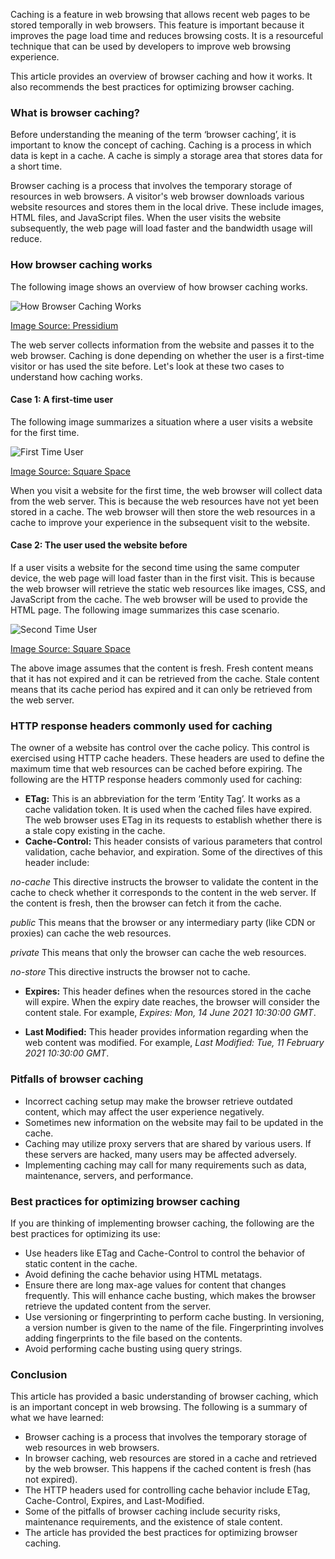 Caching is a feature in web browsing that allows recent web pages to be stored temporally in web browsers. This feature is important because it improves the page load time and reduces browsing costs. It is a resourceful technique that can be used by developers to improve web browsing experience.

This article provides an overview of browser caching and how it works. It also recommends the best practices for optimizing browser caching.

### What is browser caching?
Before understanding the meaning of the term ‘browser caching’, it is important to know the concept of caching. Caching is a process in which data is kept in a cache. A cache is simply a storage area that stores data for a short time. 

Browser caching is a process that involves the temporary storage of resources in web browsers. A visitor's web browser downloads various website resources and stores them in the local drive. These include images, HTML files, and JavaScript files. When the user visits the website subsequently, the web page will load faster and the bandwidth usage will reduce.

### How browser caching works
The following image shows an overview of how browser caching works. 

![How Browser Caching Works](/engineering-education/understanding-browser-caching/how-browser-caching-works.png)

[Image Source: Pressidium](https://cdn.pressidium.com/wp-content/uploads/2017/05/Pressidium_blogpost_04_05_2017-05.png)

The web server collects information from the website and passes it to the web browser. Caching is done depending on whether the user is a first-time visitor or has used the site before. Let's look at these two cases to understand how caching works.

#### Case 1: A first-time user
The following image summarizes a situation where a user visits a website for the first time. 

![First Time User](/engineering-education/understanding-browser-caching/first-time-user.png)

[Image Source: Square Space](https://images.squarespace-cdn.com/content/v1/54dd763ce4b01f6b05bab7db/1500929956175-BSHCBXNKVLOYA7SQALND/ke17ZwdGBToddI8pDm48kOlFUBfJxpXVGWigDn9WvsVZw-zPPgdn4jUwVcJE1ZvWQUxwkmyExglNqGp0IvTJZUJFbgE-7XRK3dMEBRBhUpyYnEE_v2jAnY7dzuv3yZ4jMuw6HAWdrXinR21iqkdZSawaMjy-dbGOo66KiVJ5ZCo/image-asset.png?format=750w)

When you visit a website for the first time, the web browser will collect data from the web server. This is because the web resources have not yet been stored in a cache. The web browser will then store the web resources in a cache to improve your experience in the subsequent visit to the website. 

#### Case 2: The user used the website before
If a user visits a website for the second time using the same computer device, the web page will load faster than in the first visit. This is because the web browser will retrieve the static web resources like images, CSS, and JavaScript from the cache. The web browser will be used to provide the HTML page. The following image summarizes this case scenario. 

![Second Time User](/engineering-education/understanding-browser-caching/second-time-user.png)

[Image Source: Square Space](https://images.squarespace-cdn.com/content/v1/54dd763ce4b01f6b05bab7db/1500994738580-9SU7J5VBB90VPZ7U37R8/ke17ZwdGBToddI8pDm48kII892lw0xls72lO21Q9XbVZw-zPPgdn4jUwVcJE1ZvWQUxwkmyExglNqGp0IvTJZUJFbgE-7XRK3dMEBRBhUpwHTuzmK1oUKM3h2UCt2VwL5QT4uAsMd3RAMkIY_uS5-OcwnZ4GtDYemfJYE0HTnhA/image-asset.png?format=750w)

The above image assumes that the content is fresh. Fresh content means that it has not expired and it can be retrieved from the cache. Stale content means that its cache period has expired and it can only be retrieved from the web server. 

### HTTP response headers commonly used for caching
The owner of a website has control over the cache policy. This control is exercised using HTTP cache headers. These headers are used to define the maximum time that web resources can be cached before expiring. The following are the HTTP response headers commonly used for caching:
- **ETag:** This is an abbreviation for the term ‘Entity Tag’. It works as a cache validation token. It is used when the cached files have expired. The web browser uses ETag in its requests to establish whether there is a stale copy existing in the cache. 
- **Cache-Control:** This header consists of various parameters that control validation, cache behavior, and expiration. Some of the directives of this header include:
  
*no-cache*
This directive instructs the browser to validate the content in the cache to check whether it corresponds to the content in the web server. If the content is fresh, then the browser can fetch it from the cache. 

*public*
This means that the browser or any intermediary party (like CDN or proxies) can cache the web resources.

*private*
This means that only the browser can cache the web resources.

*no-store*
This directive instructs the browser not to cache. 

- **Expires:** This header defines when the resources stored in the cache will expire. When the expiry date reaches, the browser will consider the content stale. For example, *Expires: Mon, 14 June 2021 10:30:00 GMT*. 
  
- **Last Modified:** This header provides information regarding when the web content was modified. For example, *Last Modified: Tue, 11 February 2021 10:30:00 GMT*. 

### Pitfalls of browser caching
- Incorrect caching setup may make the browser retrieve outdated content, which may affect the user experience negatively.
- Sometimes new information on the website may fail to be updated in the cache. 
- Caching may utilize proxy servers that are shared by various users. If these servers are hacked, many users may be affected adversely.
- Implementing caching may call for many requirements such as data, maintenance, servers, and performance. 

### Best practices for optimizing browser caching
If you are thinking of implementing browser caching, the following are the best practices for optimizing its use:
- Use headers like ETag and Cache-Control to control the behavior of static content in the cache.
- Avoid defining the cache behavior using HTML metatags.
- Ensure there are long max-age values for content that changes frequently. This will enhance cache busting, which makes the browser retrieve the updated content from the server. 
- Use versioning or fingerprinting to perform cache busting. In versioning, a version number is given to the name of the file. Fingerprinting involves adding fingerprints to the file based on the contents.
- Avoid performing cache busting using query strings.

### Conclusion
This article has provided a basic understanding of browser caching, which is an important concept in web browsing. The following is a summary of what we have learned:
-	Browser caching is a process that involves the temporary storage of web resources in web browsers. 
-	In browser caching, web resources are stored in a cache and retrieved by the web browser. This happens if the cached content is fresh (has not expired). 
-	The HTTP headers used for controlling cache behavior include ETag, Cache-Control, Expires, and Last-Modified. 
-	Some of the pitfalls of browser caching include security risks, maintenance requirements, and the existence of stale content. 
-	The article has provided the best practices for optimizing browser caching. 
